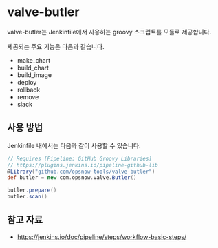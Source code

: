 # valve-butler

valve-butler는 Jenkinfile에서 사용하는 groovy 스크립트를 모듈로 제공합니다.

제공되는 주요 기능은 다음과 같습니다.
* make_chart
* build_chart
* build_image
* deploy
* rollback
* remove
* slack

## 사용 방법
Jenkinfile 내에서는 다음과 같이 사용할 수 있습니다.
```groovy
// Requires [Pipeline: GitHub Groovy Libraries]
// https://plugins.jenkins.io/pipeline-github-lib
@Library("github.com/opsnow-tools/valve-butler")
def butler = new com.opsnow.valve.Butler()

butler.prepare()
butler.scan()
```
## 참고 자료
* <https://jenkins.io/doc/pipeline/steps/workflow-basic-steps/>
